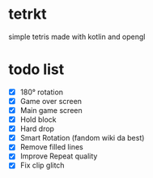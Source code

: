 # tetrkt
simple tetris made with kotlin and opengl

# todo list
- [x] 180° rotation
- [x] Game over screen
- [x] Main game screen
- [x] Hold block
- [x] Hard drop
- [x] Smart Rotation (fandom wiki da best)
- [x] Remove filled lines
- [x] Improve Repeat quality
- [x] Fix clip glitch

